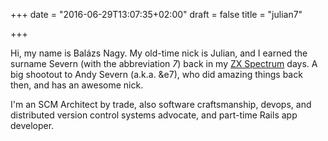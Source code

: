 +++
date = "2016-06-29T13:07:35+02:00"
draft = false
title = "julian7"

+++

Hi, my name is Balázs Nagy. My old-time nick is Julian, and I earned the surname Severn (with the abbreviation *7*) back in my [ZX Spectrum](https://en.wikipedia.org/wiki/ZX_Spectrum) days. A big shootout to Andy Severn (a.k.a. &e7), who did amazing things back then, and has an awesome nick.

I'm an SCM Architect by trade, also software craftsmanship, devops, and distributed version control systems advocate, and part-time Rails app developer.

